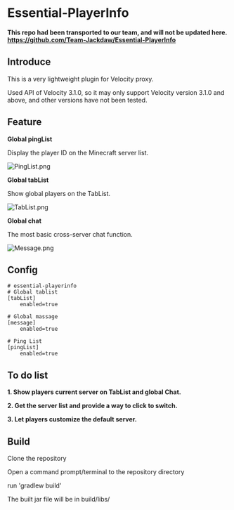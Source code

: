 # Essential-PlayerInfo

**This repo had been transported to our team, and will not be updated here. https://github.com/Team-Jackdaw/Essential-PlayerInfo**

## Introduce

This is a very lightweight plugin for Velocity proxy.

Used API of Velocity 3.1.0, so it may only support Velocity version 3.1.0 and above, and other versions have not been tested.

## Feature

**Global pingList**

Display the player ID on the Minecraft server list.

![PingList.png][1]

**Global tabList**

Show global players on the TabList.

![TabList.png][2]

**Global chat**

The most basic cross-server chat function.

![Message.png][3]

## Config

    # essential-playerinfo
    # Global tablist
    [tabList]
        enabled=true

    # Global massage
    [message]
        enabled=true

    # Ping List
    [pingList]
        enabled=true

## To do list

**1. Show players current server on TabList and global Chat.**

**2. Get the server list and provide a way to click to switch.**

**3. Let players customize the default server.**

## Build

Clone the repository

Open a command prompt/terminal to the repository directory

run 'gradlew build'

The built jar file will be in build/libs/

[1]: https://cdn.ussjackdaw.com/image/PingList.png
[2]: https://cdn.ussjackdaw.com/image/TabList1.png
[3]: https://cdn.ussjackdaw.com/image/Message1.png
